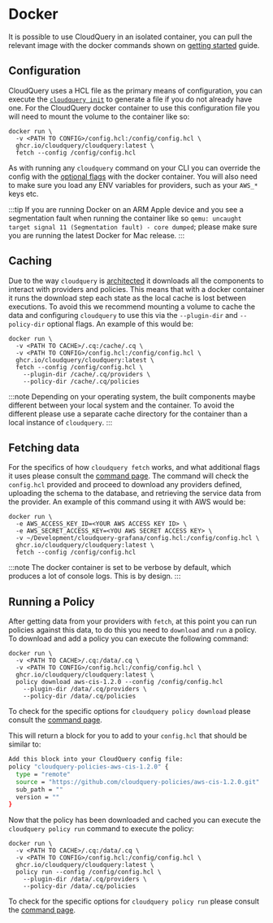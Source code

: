 # Docker

It is possible to use CloudQuery in an isolated container, you can pull the relevant image with the docker commands shown on [getting started](../getting-started) guide.

## Configuration

CloudQuery uses a HCL file as the primary means of configuration, you can execute the [`cloudquery init`](commands/init) to generate a file if you do not already have one. For the CloudQuery docker container to use this configuration file you will need to mount the volume to the container like so:

```docker
docker run \
  -v <PATH TO CONFIG>/config.hcl:/config/config.hcl \
  ghcr.io/cloudquery/cloudquery:latest \
  fetch --config /config/config.hcl
```

As with running any `cloudquery` command on your CLI you can override the config with the [optional flags](commands/options) with the docker container. You will also need to make sure you load any ENV variables for providers, such as your `AWS_*` keys etc.

:::tip
If you are running Docker on an ARM Apple device and you see a segmentation fault when running the container like so `qemu: uncaught target signal 11 (Segmentation fault) - core dumped`; please make sure you are running the latest Docker for Mac release.
:::

## Caching

Due to the way `cloudquery` is [architected](../developers/architecture) it downloads all the components to interact with providers and policies. This means that with a docker container it runs the download step each state as the local cache is lost between executions. To avoid this we recommend mounting a volume to cache the data and configuring `cloudquery` to use this via the `--plugin-dir` and `--policy-dir` optional flags. An example of this would be:

```docker
docker run \
  -v <PATH TO CACHE>/.cq:/cache/.cq \
  -v <PATH TO CONFIG>/config.hcl:/config/config.hcl \
  ghcr.io/cloudquery/cloudquery:latest \
  fetch --config /config/config.hcl \
    --plugin-dir /cache/.cq/providers \
    --policy-dir /cache/.cq/policies
```

:::note
Depending on your operating system, the built components maybe different between your local system and the container. To avoid the different please use a separate cache directory for the container than a local instance of `cloudquery`.
:::

## Fetching data

For the specifics of how `cloudquery fetch` works, and what additional flags it uses please consult the [command page](commands/fetch). The command will check the `config.hcl` provided and proceed to download any providers defined, uploading the schema to the database, and retrieving the service data from the provider. An example of this command using it with AWS would be:

```docker
docker run \
  -e AWS_ACCESS_KEY_ID=<YOUR AWS ACCESS KEY ID> \
  -e AWS_SECRET_ACCESS_KEY=<YOU AWS SECRET ACCESS KEY> \
  -v ~/Development/cloudquery-grafana/config.hcl:/config/config.hcl \
  ghcr.io/cloudquery/cloudquery:latest \
  fetch --config /config/config.hcl
```
:::note
The docker container is set to be verbose by default, which produces a lot of console logs. This is by design.
:::

## Running a Policy

After getting data from your providers with `fetch`, at this point you can run policies against this data, to do this you need to `download` and `run` a policy. To download and add a policy you can execute the following command:

```docker
docker run \
  -v <PATH TO CACHE>/.cq:/data/.cq \
  -v <PATH TO CONFIG>/config.hcl:/config/config.hcl \
  ghcr.io/cloudquery/cloudquery:latest \
  policy download aws-cis-1.2.0 --config /config/config.hcl
    --plugin-dir /data/.cq/providers \
    --policy-dir /data/.cq/policies
```

To check for the specific options for `cloudquery policy download` please consult the [command page](commands/policy-download).

This will return a block for you to add to your `config.hcl` that should be similar to:

```bash
Add this block into your CloudQuery config file:
policy "cloudquery-policies-aws-cis-1.2.0" {
  type = "remote"
  source = "https://github.com/cloudquery-policies/aws-cis-1.2.0.git"
  sub_path = ""
  version = ""
}
```

Now that the policy has been downloaded and cached you can execute the `cloudquery policy run` command to execute the policy:

```docker
docker run \
  -v <PATH TO CACHE>/.cq:/data/.cq \
  -v <PATH TO CONFIG>/config.hcl:/config/config.hcl \
  ghcr.io/cloudquery/cloudquery:latest \
  policy run --config /config/config.hcl \
    --plugin-dir /data/.cq/providers \
    --policy-dir /data/.cq/policies
```

To check for the specific options for `cloudquery policy run` please consult the [command page](commands/policy-run).
